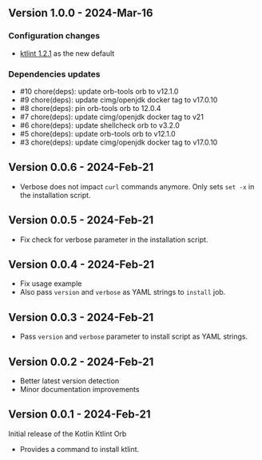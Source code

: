 ## Version 1.0.0 - 2024-Mar-16

### Configuration changes

- [ktlint 1.2.1](https://github.com/pinterest/ktlint/releases/tag/1.2.1) as the new default

### Dependencies updates

- #10 chore(deps): update orb-tools orb to v12.1.0
- #9 chore(deps): update cimg/openjdk docker tag to v17.0.10
- #8 chore(deps): pin orb-tools orb to 12.0.4
- #7 chore(deps): update cimg/openjdk docker tag to v21
- #6 chore(deps): update shellcheck orb to v3.2.0
- #5 chore(deps): update orb-tools orb to v12.1.0
- #3 chore(deps): update cimg/openjdk docker tag to v17.0.10

## Version 0.0.6 - 2024-Feb-21

- Verbose does not impact `curl` commands anymore. Only sets `set -x` in the installation script. 

## Version 0.0.5 - 2024-Feb-21

- Fix check for verbose parameter in the installation script.

## Version 0.0.4 - 2024-Feb-21

- Fix usage example
- Also pass `version` and `verbose` as YAML strings to `install` job.

## Version 0.0.3 - 2024-Feb-21

- Pass `version` and `verbose` parameter to install script as YAML strings.

## Version 0.0.2 - 2024-Feb-21

- Better latest version detection
- Minor documentation improvements

## Version 0.0.1 - 2024-Feb-21

Initial release of the Kotlin Ktlint Orb

- Provides a command to install ktlint.
